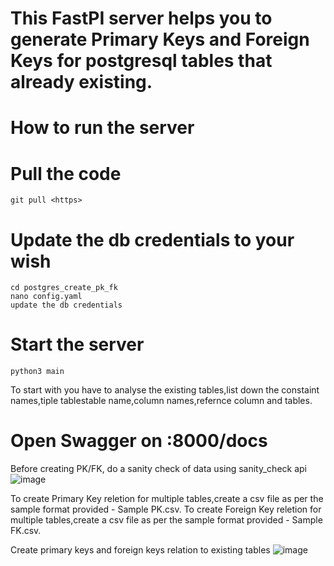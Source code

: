 # This FastPI server helps you to generate Primary Keys and Foreign Keys for postgresql tables that already existing.

# How to run the server
  # Pull the code
    git pull <https>
  # Update the db credentials to your wish
    cd postgres_create_pk_fk
    nano config.yaml
    update the db credentials
  # Start the server
    python3 main

  


To start with you have to analyse the existing tables,list down the constaint names,tiple tablestable name,column names,refernce column and tables.

# Open Swagger on <host>:8000/docs

Before creating PK/FK, do a sanity check of data using sanity_check api
![image](https://github.com/Anand1923/postgres_create_pk_fk/assets/93506298/8083f150-0a0f-485f-bf5e-219bd1366696)

To create Primary Key reletion for multiple tables,create a csv file as per the sample format provided - Sample PK.csv.
To create Foreign Key reletion for multiple tables,create a csv file as per the sample format provided - Sample FK.csv.


Create primary keys and foreign keys relation to existing tables
![image](https://github.com/Anand1923/postgres_create_pk_fk/assets/93506298/fc04f564-76b4-4c6e-ad15-e586f0c2ef5d)
